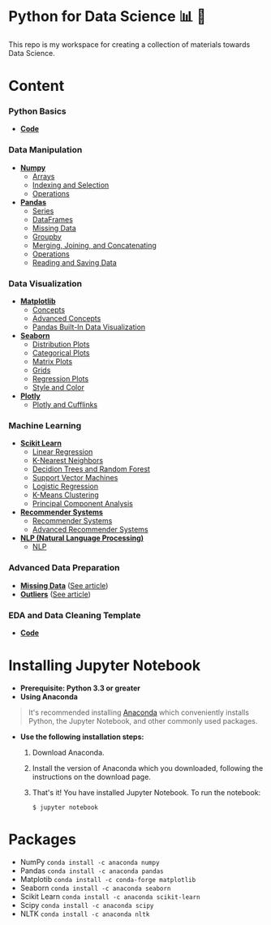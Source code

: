 # Python for Data Science :bar_chart: :robot:

This repo is my workspace for creating a collection of materials towards Data Science.

# Content
### Python Basics
- [**Code**](https://github.com/cmbernardi/Python-for-DataScience/blob/master/0%20-%20Python%20Basics/python-basics.ipynb)
### Data Manipulation
- [**Numpy**](https://github.com/cmbernardi/Python-for-DataScience/tree/master/1-Numpy)
  - [Arrays](https://github.com/cmbernardi/Python-for-DataScience/blob/master/1-Numpy/01-NumPy%20Arrays.ipynb)
  - [Indexing and Selection](https://github.com/cmbernardi/Python-for-DataScience/blob/master/1-Numpy/02-Numpy%20Indexing%20and%20Selection.ipynb)
  - [Operations](https://github.com/cmbernardi/Python-for-DataScience/blob/master/1-Numpy/03-Numpy%20Operations.ipynb)
- [**Pandas**](https://github.com/cmbernardi/Python-for-DataScience/tree/master/2-Pandas)
  - [Series](https://github.com/cmbernardi/Python-for-DataScience/blob/master/2-Pandas/01-Series.ipynb)
  - [DataFrames](https://github.com/cmbernardi/Python-for-DataScience/blob/master/2-Pandas/02-DataFrames.ipynb)
  - [Missing Data](https://github.com/cmbernardi/Python-for-DataScience/blob/master/2-Pandas/03-Missing%20Data.ipynb)
  - [Groupby](https://github.com/cmbernardi/Python-for-DataScience/blob/master/2-Pandas/04-Groupby.ipynb)
  - [Merging, Joining, and Concatenating](https://github.com/cmbernardi/Python-for-DataScience/blob/master/2-Pandas/05-Merging%2C%20Joining%2C%20and%20Concatenating.ipynb)
  - [Operations](https://github.com/cmbernardi/Python-for-DataScience/blob/master/2-Pandas/06-Operations.ipynb)
  - [Reading and Saving Data](https://github.com/cmbernardi/Python-for-DataScience/blob/master/2-Pandas/07-Reading%20and%20Saving%20Data%20(csv%2C%20excel%2C%20html%2C%20sql).ipynb)

### Data Visualization
- [**Matplotlib**](https://github.com/cmbernardi/Python-for-DataScience/tree/master/3-Matplotlib)
  - [Concepts](https://github.com/cmbernardi/Python-for-DataScience/blob/master/3-Matplotlib/01-Matplotlib%20Concepts.ipynb)
  - [Advanced Concepts](https://github.com/cmbernardi/Python-for-DataScience/blob/master/3-Matplotlib/02-Advanced%Matplotlib%20Concepts.ipynb)
  - [Pandas Built-In Data Visualization](https://github.com/cmbernardi/Python-for-DataScience/blob/master/3-Matplotlib/03-Pandas%20Built-in%20Data%20Visualization.ipynb)
- [**Seaborn**](https://github.com/cmbernardi/Python-for-DataScience/tree/master/4-Seaborn)
  - [Distribution Plots](https://github.com/cmbernardi/Python-for-DataScience/blob/master/4-Seaborn/01-Distribution%20Plots.ipynb)
  - [Categorical Plots](https://github.com/cmbernardi/Python-for-DataScience/blob/master/4-Seaborn/02-Categorical%20Plots.ipynb)
  - [Matrix Plots](https://github.com/cmbernardi/Python-for-DataScience/blob/master/4-Seaborn/03-Matrix%20Plots.ipynb)
  - [Grids](https://github.com/cmbernardi/Python-for-DataScience/blob/master/4-Seaborn/04-Grids.ipynb)
  - [Regression Plots](https://github.com/cmbernardi/Python-for-DataScience/blob/master/4-Seaborn/05-Regression%20Plots.ipynb)
  - [Style and Color](https://github.com/cmbernardi/Python-for-DataScience/blob/master/4-Seaborn/06-Style%and%Color.ipynb)
- [**Plotly**](https://github.com/cmbernardi/Python-for-DataScience/tree/master/5-Plotly)
  - [Plotly and Cufflinks](https://github.com/cmbernardi/Python-for-DataScience/blob/master/5-Plotly/01-Plotly%20and%20Cufflinks.ipynb)
### Machine Learning
- [**Scikit Learn**](https://github.com/cmbernardi/Python-for-DataScience/tree/master/6-Machine%20Learning)
  - [Linear Regression](https://github.com/cmbernardi/Python-for-DataScience/blob/master/6-Machine%20Learning/01-Linear%20Regression%20with%20Python.ipynb)
  - [K-Nearest Neighbors](https://github.com/cmbernardi/Python-for-DataScience/blob/master/6-Machine%20Learning/02-K%20Nearest%20Neighbors%20with%20Python.ipynb)
  - [Decidion Trees and Random Forest](https://github.com/cmbernardi/Python-for-DataScience/blob/master/6-Machine%20Learning/03-Decision%20Trees%20and%20Random%20Forests.ipynb)
  - [Support Vector Machines](https://github.com/cmbernardi/Python-for-DataScience/blob/master/6-Machine%20Learning/04-Support%20Vector%20Machines.ipynb)
  - [Logistic Regression](https://github.com/cmbernardi/Python-for-DataScience/blob/master/6-Machine%20Learning/05-Logistic%20Regression.ipynb)
  - [K-Means Clustering](https://github.com/cmbernardi/Python-for-DataScience/blob/master/6-Machine%20Learning/06-K%20Means%20Clustering%20with%20Python.ipynb)
  - [Principal Component Analysis](https://github.com/cmbernardi/Python-for-DataScience/blob/master/6-Machine%20Learning/07-Principal%20Component%20Analysis.ipynb)
- [**Recommender Systems**](https://github.com/cmbernardi/Python-for-DataScience/tree/master/7-Recommender%20Systems)
  - [Recommender Systems](https://github.com/cmbernardi/Python-for-DataScience/blob/master/7-Recommender%20Systems/01-Recommender%20Systems.ipynb)
  - [Advanced Recommender Systems](https://github.com/cmbernardi/Python-for-DataScience/blob/master/7-Recommender%20Systems/02-Advanced%Recommender%20Systems.ipynb)
- [**NLP (Natural Language Processing)**](https://github.com/cmbernardi/Python-for-DataScience/tree/master/8-NLP%20(Natural%20Language%20Processing))
  - [NLP](https://github.com/cmbernardi/Python-for-DataScience/blob/master/8-NLP%20(Natural%20Language%20Processing)/01-NLP%20(Natural%20Language%20Processing).ipynb)
 ### Advanced Data Preparation
 - [**Missing Data**](https://github.com/cmbernardi/Python-for-DataScience/blob/master/9-Data%20Preparation/01-Missing%20Data.ipynb)
   ([See article](https://towardsdatascience.com/data-preparation-part-1-missing-data-dfbd4b2cddda))
 - [**Outliers**](https://github.com/cmbernardi/Python-for-DataScience/blob/master/9-Data%20Preparation/02-%20Outliers.ipynb)
   ([See article](https://cmbernardi.medium.com/data-preparation-part-2-outliers-4851c5b59cdf))
 ### EDA and Data Cleaning Template
 - [**Code**](https://github.com/cmbernardi/Python-for-DataScience/blob/master/EDA%20and%20Data%20Cleaning%20Template/eda-data-cleaning-template.ipynb)

# Installing Jupyter Notebook
- **Prerequisite: Python 3.3 or greater**
- **Using Anaconda**  
> It's recommended installing [Anaconda](https://docs.anaconda.com/anaconda/install/) which conveniently installs Python, the Jupyter Notebook, and other commonly used packages.  
  - **Use the following installation steps:**
    1. Download Anaconda.
    1. Install the version of Anaconda which you downloaded, following the instructions on the download page.
    1. That's it! You have installed Jupyter Notebook. To run the notebook:  
    
          ```$ jupyter notebook```    

# Packages
- NumPy
```conda install -c anaconda numpy```
- Pandas
```conda install -c anaconda pandas```
- Matplotib
```conda install -c conda-forge matplotlib``` 
- Seaborn
```conda install -c anaconda seaborn```
- Scikit Learn
```conda install -c anaconda scikit-learn```
- Scipy
```conda install -c anaconda scipy```
- NLTK
```conda install -c anaconda nltk```
